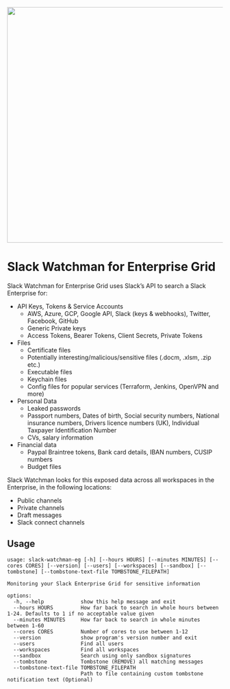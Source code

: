 <img src="https://i.imgur.com/86TiciX.png" width="550">

# Slack Watchman for Enterprise Grid

Slack Watchman for Enterprise Grid uses Slack’s API to search a Slack Enterprise for:

- API Keys, Tokens & Service Accounts
  - AWS, Azure, GCP, Google API, Slack (keys & webhooks), Twitter, Facebook, GitHub
  - Generic Private keys
  - Access Tokens, Bearer Tokens, Client Secrets, Private Tokens
- Files
  - Certificate files
  - Potentially interesting/malicious/sensitive files (.docm, .xlsm, .zip etc.)
  - Executable files
  - Keychain files
  - Config files for popular services (Terraform, Jenkins, OpenVPN and more)
- Personal Data
  - Leaked passwords
  - Passport numbers, Dates of birth, Social security numbers, National insurance numbers, Drivers licence numbers (UK), Individual Taxpayer Identification Number
  - CVs, salary information
- Financial data
  - Paypal Braintree tokens, Bank card details, IBAN numbers, CUSIP numbers
  - Budget files
  
Slack Watchman looks for this exposed data across all workspaces in the Enterprise, in the following locations:
- Public channels
- Private channels
- Draft messages
- Slack connect channels


## Usage
```
usage: slack-watchman-eg [-h] [--hours HOURS] [--minutes MINUTES] [--cores CORES] [--version] [--users] [--workspaces] [--sandbox] [--tombstone] [--tombstone-text-file TOMBSTONE_FILEPATH]

Monitoring your Slack Enterprise Grid for sensitive information

options:
  -h, --help            show this help message and exit
  --hours HOURS         How far back to search in whole hours between 1-24. Defaults to 1 if no acceptable value given
  --minutes MINUTES     How far back to search in whole minutes between 1-60
  --cores CORES         Number of cores to use between 1-12
  --version             show program's version number and exit
  --users               Find all users
  --workspaces          Find all workspaces
  --sandbox             Search using only sandbox signatures
  --tombstone           Tombstone (REMOVE) all matching messages
  --tombstone-text-file TOMBSTONE_FILEPATH
                        Path to file containing custom tombstone notification text (Optional)

```